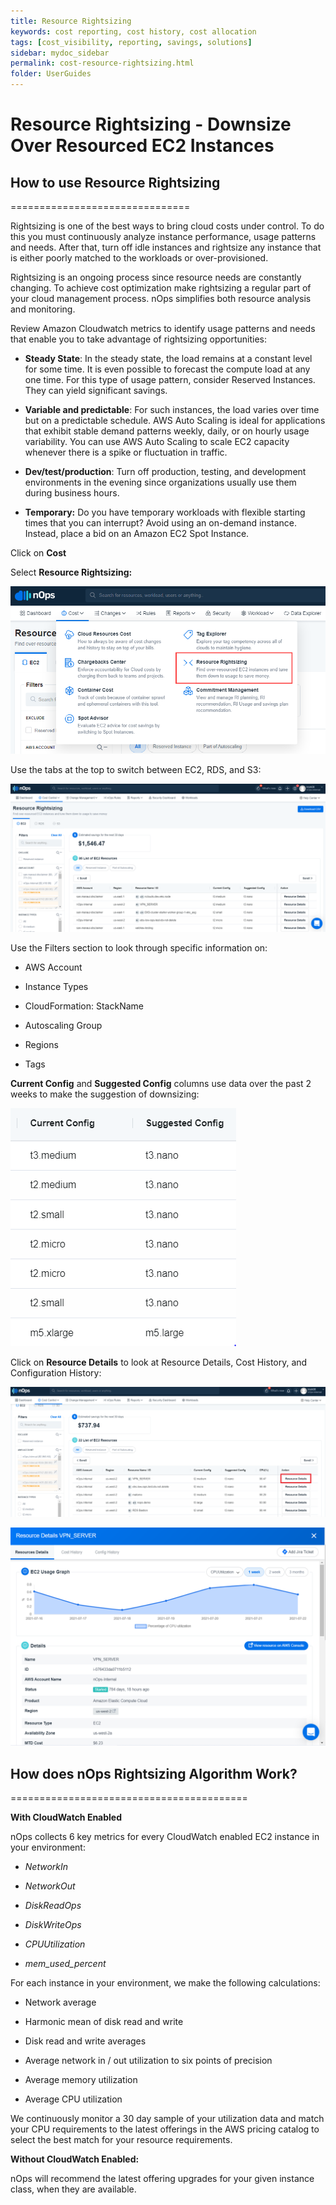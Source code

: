 ```yaml
---
title: Resource Rightsizing
keywords: cost reporting, cost history, cost allocation
tags: [cost_visibility, reporting, savings, solutions]
sidebar: mydoc_sidebar
permalink: cost-resource-rightsizing.html
folder: UserGuides
---
```


# Resource Rightsizing - Downsize Over Resourced EC2 Instances #


## How to use Resource Rightsizing ##
===============================

Rightsizing is one of the best ways to bring cloud costs under control. To do this you must continuously analyze instance performance, usage patterns and needs. After that, turn off idle instances and rightsize any instance that is either poorly matched to the workloads or over-provisioned.

Rightsizing is an ongoing process since resource needs are constantly changing. To achieve cost optimization make rightsizing a regular part of your cloud management process. nOps simplifies both resource analysis and monitoring.

Review Amazon Cloudwatch metrics to identify usage patterns and needs that enable you to take advantage of rightsizing opportunities:

*   **Steady State**: In the steady state, the load remains at a constant level for some time. It is even possible to forecast the compute load at any one time. For this type of usage pattern, consider Reserved Instances. They can yield significant savings.
    
*   **Variable and predictable**: For such instances, the load varies over time but on a predictable schedule. AWS Auto Scaling is ideal for applications that exhibit stable demand patterns weekly, daily, or on hourly usage variability. You can use AWS Auto Scaling to scale EC2 capacity whenever there is a spike or fluctuation in traffic.
    
*   **Dev/test/production**: Turn off production, testing, and development environments in the evening since organizations usually use them during business hours.
    
*   **Temporary:** Do you have temporary workloads with flexible starting times that you can interrupt? Avoid using an on-demand instance. Instead, place a bid on an Amazon EC2 Spot Instance.
    

Click on **Cost**


Select **Resource Rightsizing:**

![](/tmpimg/righsizingmenu.png)


Use the tabs at the top to switch between EC2, RDS, and S3:

![](/tmpimg/rightsizing-tabs.png)

Use the Filters section to look through specific information on:

*   AWS Account
    
*   Instance Types
    
*   CloudFormation: StackName
    
*   Autoscaling Group
    
*   Regions
    
*   Tags
    

**Current Config** and **Suggested Config** columns use data over the past 2 weeks to make the suggestion of downsizing:

![](/tmpimg/rightsize-suggestions.png)

Click on **Resource Details** to look at Resource Details, Cost History, and Configuration History:

![](/tmpimg/rightsizing-select-resource-details.png)

![](/tmpimg/rightsizing-ec2-metrics.png)

## How does nOps Rightsizing Algorithm Work? ##
=========================================

**With CloudWatch Enabled**

nOps collects 6 key metrics for every CloudWatch enabled EC2 instance in your environment:

*   _NetworkIn_
    
*   _NetworkOut_
    
*   _DiskReadOps_
    
*   _DiskWriteOps_
    
*   _CPUUtilization_
    
*   _mem\_used\_percent_
    

For each instance in your environment, we make the following calculations:

*   Network average
    
*   Harmonic mean of disk read and write
    
*   Disk read and write averages
    
*   Average network in / out utilization to six points of precision
    
*   Average memory utilization
    
*   Average CPU utilization
    

We continuously monitor a 30 day sample of your utilization data and match your CPU requirements to the latest offerings in the AWS pricing catalog to select the best match for your resource requirements.

**Without CloudWatch Enabled:**

nOps will recommend the latest offering upgrades for your given instance class, when they are available.